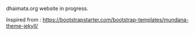 dhaimata.org website in progress.

Inspired from : https://bootstrapstarter.com/bootstrap-templates/mundana-theme-jekyll/
